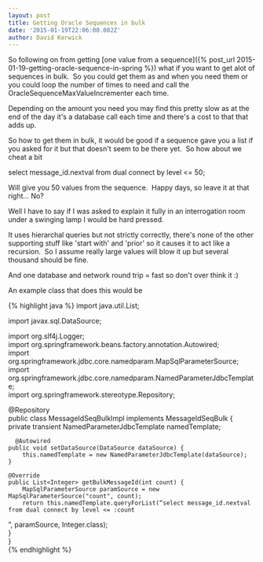 ```yaml
---
layout: post
title: Getting Oracle Sequences in bulk
date: '2015-01-19T22:06:00.002Z'
author: David Kerwick
---
```


So following on from getting [one value from a sequence]({% post_url 2015-01-19-getting-oracle-sequence-in-spring %}) what if you want to get alot of sequences in bulk.  So you could get them as and when you need them or you could loop the number of times to need and call the OracleSequenceMaxValueIncrementer each time.  

Depending on the amount you need you may find this pretty slow as at the end of the day it's a database call each time and there's a cost to that that adds up.  

So how to get them in bulk, it would be good if a sequence gave you a list if you asked for it but that doesn't seem to be there yet.  So how about we cheat a bit  

select message_id.nextval from dual connect by level <= 50;  

Will give you 50 values from the sequence.  Happy days, so leave it at that right... No?

Well I have to say if I was asked to explain it fully in an interrogation room under a swinging lamp I would be hard pressed.

It uses hierarchal queries but not strictly correctly, there's none of the other supporting stuff like 'start with' and 'prior' so it causes it to act like a recursion.  So I assume really large values will blow it up but several thousand should be fine.

And one database and network round trip = fast so don't over think it :)

An example class that does this would be  



{% highlight java %}
import java.util.List;  

import javax.sql.DataSource;  

import org.slf4j.Logger;  
import org.springframework.beans.factory.annotation.Autowired;  
import org.springframework.jdbc.core.namedparam.MapSqlParameterSource;  
import org.springframework.jdbc.core.namedparam.NamedParameterJdbcTemplate;  
import org.springframework.stereotype.Repository;  

@Repository  
public class MessageIdSeqBulkImpl implements MessageIdSeqBulk {  
    private transient NamedParameterJdbcTemplate namedTemplate;  

      @Autowired  
    public void setDataSource(DataSource dataSource) {  
        this.namedTemplate = new NamedParameterJdbcTemplate(dataSource);  
    }  

    @Override  
    public List<Integer> getBulkMessageId(int count) {  
        MapSqlParameterSource paramSource = new MapSqlParameterSource("count", count);  
        return this.namedTemplate.queryForList(“select message_id.nextval from dual connect by level <= :count  
”, paramSource, Integer.class);  
    }  
}  
{%  endhighlight %}
